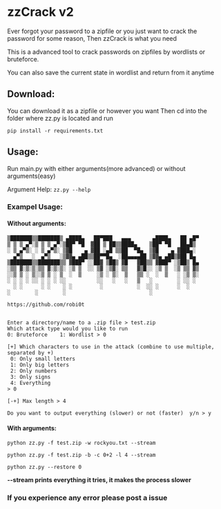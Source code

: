 # zzCrack v2
Ever forgot your password to a zipfile or you just want to crack the password for some reason, Then zzCrack is what you need

This is a advanced tool to crack passwords on zipfiles by wordlists or bruteforce.

You can also save the current state in wordlist and return from it anytime

## Download:
You can download it as a zipfile or however you want
Then cd into the folder where zz.py is located and run
```
pip install -r requirements.txt
```

## Usage:
Run main.py with either arguments(more advanced) or without arguments(easy)

Argument Help: ```zz.py --help```

### Exampel Usage:
#### Without arguments:
```
▒███████▒▒███████▒ ▄████▄   ██▀███   ▄▄▄       ▄████▄   ██ ▄█▀
▒ ▒ ▒ ▄▀░▒ ▒ ▒ ▄▀░▒██▀ ▀█  ▓██ ▒ ██▒▒████▄    ▒██▀ ▀█   ██▄█▒ 
░ ▒ ▄▀▒░ ░ ▒ ▄▀▒░ ▒▓█    ▄ ▓██ ░▄█ ▒▒██  ▀█▄  ▒▓█    ▄ ▓███▄░ 
  ▄▀▒   ░  ▄▀▒   ░▒▓▓▄ ▄██▒▒██▀▀█▄  ░██▄▄▄▄██ ▒▓▓▄ ▄██▒▓██ █▄ 
▒███████▒▒███████▒▒ ▓███▀ ░░██▓ ▒██▒ ▓█   ▓██▒▒ ▓███▀ ░▒██▒ █▄
░▒▒ ▓░▒░▒░▒▒ ▓░▒░▒░ ░▒ ▒  ░░ ▒▓ ░▒▓░ ▒▒   ▓▒█░░ ░▒ ▒  ░▒ ▒▒ ▓▒
░░▒ ▒ ░ ▒░░▒ ▒ ░ ▒  ░  ▒     ░▒ ░ ▒░  ▒   ▒▒ ░  ░  ▒   ░ ░▒ ▒░
░ ░ ░ ░ ░░ ░ ░ ░ ░░          ░░   ░   ░   ▒   ░        ░ ░░ ░ 
  ░ ░      ░ ░    ░ ░         ░           ░  ░░ ░      ░  ░   
░        ░        ░                           ░               

https://github.com/robi0t


Enter a directory/name to a .zip file > test.zip
Which attack type would you like to run
0: Bruteforce    1: Wordlist > 0

[+] Which characters to use in the attack (combine to use multiple, separated by +)
 0: Only small letters
 1: Only big letters
 2: Only numbers
 3: Only signs
 4: Everything
> 0

[-+] Max length > 4

Do you want to output everything (slower) or not (faster)  y/n > y
```

#### With arguments:
```python zz.py -f test.zip -w rockyou.txt --stream```

```python zz.py -f test.zip -b -c 0+2 -l 4 --stream```

```python zz.py --restore 0```

**--stream prints everything it tries, it makes the process slower**


### If you experience any error please post a issue
